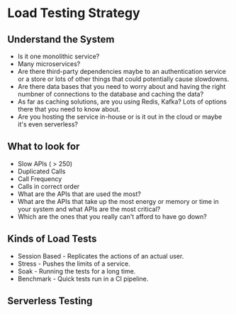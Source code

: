 # Load Testing Strategy

## Understand the System
- Is it one monolithic service?
- Many microservices?
- Are there third-party dependencies maybe to an authentication service or a store or lots of other things that could potentially cause slowdowns.
- Are there data bases that you need to worry about and having the right numbner of connections to the database and caching the data?
- As far as caching solutions, are you using Redis, Kafka? Lots of options there that you need to know about.
- Are you hosting the service in-house or is it out in the cloud or maybe it's even serverless?

## What to look for
- Slow APIs ( > 250)
- Duplicated Calls
- Call Frequency
- Calls in correct order
- What are the APIs that are used the most?
- What are the APIs that take up the most energy or memory or time in your system and what APIs are the most critical?
- Which are the ones that you really can't afford to have go down?

## Kinds of Load Tests
- Session Based - Replicates the actions of an actual user.
- Stress - Pushes the limits of a service.
- Soak - Running the tests for a long time. 
- Benchmark - Quick tests run in a CI pipeline.

## Serverless Testing
